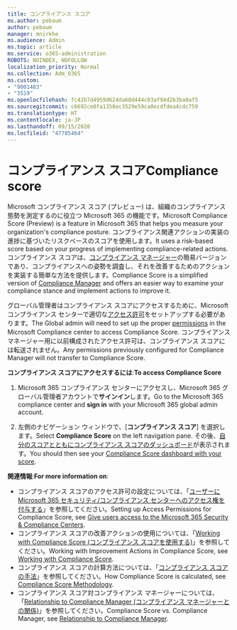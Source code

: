 ```yaml
---
title: コンプライアンス スコア
ms.author: pebaum
author: pebaum
manager: mnirkhe
ms.audience: Admin
ms.topic: article
ms.service: o365-administration
ROBOTS: NOINDEX, NOFOLLOW
localization_priority: Normal
ms.collection: Adm_O365
ms.custom:
- "9001483"
- "3519"
ms.openlocfilehash: fc42b7d4959d624da68d444c03af94d2b3ba0af5
ms.sourcegitcommit: c6692ce0fa1358ec3529e59ca0ecdfdea4cdc759
ms.translationtype: HT
ms.contentlocale: ja-JP
ms.lasthandoff: 09/15/2020
ms.locfileid: "47785464"
---
```

# <a name="compliance-score"></a><span data-ttu-id="d9f10-102">コンプライアンス スコア</span><span class="sxs-lookup"><span data-stu-id="d9f10-102">Compliance score</span></span>

<span data-ttu-id="d9f10-103">Microsoft コンプライアンス スコア (プレビュー) は、組織のコンプライアンス態勢を測定するのに役立つ Microsoft 365 の機能です。</span><span class="sxs-lookup"><span data-stu-id="d9f10-103">Microsoft Compliance Score (Preview) is a feature in Microsoft 365 that helps you measure your organization's compliance posture.</span></span> <span data-ttu-id="d9f10-104">コンプライアンス関連アクションの実装の進捗に基づいたリスクベースのスコアを使用します。</span><span class="sxs-lookup"><span data-stu-id="d9f10-104">It uses a risk-based score based on your progress of implementing compliance-related actions.</span></span>   <span data-ttu-id="d9f10-105">コンプライアンス スコアは、[コンプライアンス マネージャー](https://docs.microsoft.com/microsoft-365/compliance/compliance-manager-overview)の簡易バージョンであり、コンプライアンスへの姿勢を調査し、それを改善するためのアクションを実装する簡単な方法を提供します。</span><span class="sxs-lookup"><span data-stu-id="d9f10-105">Compliance Score is a simplified version of [Compliance Manager](https://docs.microsoft.com/microsoft-365/compliance/compliance-manager-overview) and offers an easier way to examine your compliance stance and implement actions to improve it.</span></span> 

<span data-ttu-id="d9f10-106">グローバル管理者はコンプライアンス スコアにアクセスするために、Microsoft コンプライアンス センターで適切な[アクセス許可](https://docs.microsoft.com/microsoft-365/security/office-365-security/permissions-in-the-security-and-compliance-center)をセットアップする必要があります。</span><span class="sxs-lookup"><span data-stu-id="d9f10-106">The Global admin will need to set up the proper [permissions](https://docs.microsoft.com/microsoft-365/security/office-365-security/permissions-in-the-security-and-compliance-center) in the Microsoft Compliance center to access Compliance Score.</span></span>  <span data-ttu-id="d9f10-107">コンプライアンス マネージャー用に以前構成されたアクセス許可は、コンプライアンス スコアには転送されません。</span><span class="sxs-lookup"><span data-stu-id="d9f10-107">Any permissions previously configured for Compliance Manager will not transfer to Compliance Score.</span></span>

<span data-ttu-id="d9f10-108">**コンプライアンス スコアにアクセスするには**:</span><span class="sxs-lookup"><span data-stu-id="d9f10-108">**To access Compliance Score**</span></span>

1. <span data-ttu-id="d9f10-109">Microsoft 365 コンプライアンス センターにアクセスし、Microsoft 365 グローバル管理者アカウントで**サインイン**します。</span><span class="sxs-lookup"><span data-stu-id="d9f10-109">Go to the Microsoft 365 compliance center and **sign in** with your Microsoft 365 global admin account.</span></span>

2. <span data-ttu-id="d9f10-110">左側のナビゲーション ウィンドウで、[**コンプライアンス スコア**] を選択します。</span><span class="sxs-lookup"><span data-stu-id="d9f10-110">Select **Compliance Score** on the left navigation pane.</span></span> <span data-ttu-id="d9f10-111">その後、[自分のスコアとともにコンプライアンス スコアのダッシュボード](https://docs.microsoft.com/microsoft-365/compliance/compliance-score-setup#understand-the-compliance-score-dashboard)が表示されます。</span><span class="sxs-lookup"><span data-stu-id="d9f10-111">You should then see your [Compliance Score dashboard with your score](https://docs.microsoft.com/microsoft-365/compliance/compliance-score-setup#understand-the-compliance-score-dashboard).</span></span>
 

<span data-ttu-id="d9f10-112">**関連情報**:</span><span class="sxs-lookup"><span data-stu-id="d9f10-112">**For more information on**:</span></span>

- <span data-ttu-id="d9f10-113">コンプライアンス スコアのアクセス許可の設定については、「[ユーザーに Microsoft 365 セキュリティ/コンプライアンス センターへのアクセス権を付与する](https://docs.microsoft.com/microsoft-365/security/office-365-security/grant-access-to-the-security-and-compliance-center)」を参照してください。</span><span class="sxs-lookup"><span data-stu-id="d9f10-113">Setting up Access Permissions for Compliance Score, see [Give users access to the Microsoft 365 Security & Compliance Centers](https://docs.microsoft.com/microsoft-365/security/office-365-security/grant-access-to-the-security-and-compliance-center).</span></span>
- <span data-ttu-id="d9f10-114">コンプライアンス スコアの改善アクションの使用については、「[Working with Compliance Score (コンプライアンス スコアを使用する)](https://docs.microsoft.com/microsoft-365/compliance/working-with-compliance-score)」を参照してください。</span><span class="sxs-lookup"><span data-stu-id="d9f10-114">Working with Improvement Actions in Compliance Score, see  [Working with Compliance Score](https://docs.microsoft.com/microsoft-365/compliance/working-with-compliance-score).</span></span>
- <span data-ttu-id="d9f10-115">コンプライアンス スコアの計算方法については、「[コンプライアンス スコアの手法](https://docs.microsoft.com/microsoft-365/compliance/compliance-score-methodology)」を参照してください。</span><span class="sxs-lookup"><span data-stu-id="d9f10-115">How Compliance Score is calculated, see [Compliance Score Methodology](https://docs.microsoft.com/microsoft-365/compliance/compliance-score-methodology).</span></span>
- <span data-ttu-id="d9f10-116">コンプライアンス スコア対コンプライアンス マネージャーについては、「[Relationship to Compliance Manager (コンプライアンス マネージャーとの関係)](https://docs.microsoft.com/microsoft-365/compliance/compliance-score#relationship-to-compliance-manager)」を参照してください。</span><span class="sxs-lookup"><span data-stu-id="d9f10-116">Compliance Score vs. Compliance Manager, see [Relationship to Compliance Manager](https://docs.microsoft.com/microsoft-365/compliance/compliance-score#relationship-to-compliance-manager).</span></span>

